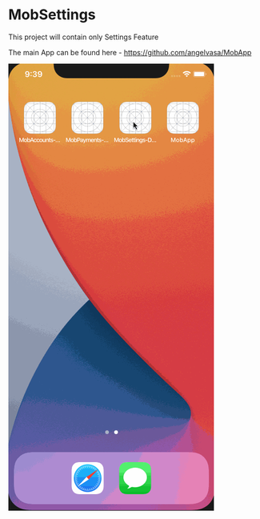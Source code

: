 # MobSettings

This project will contain only Settings Feature

The main App can be found here - https://github.com/angelvasa/MobApp

![MobSettings](https://github.com/angelvasa/MobSettings/blob/master/mobSettings.gif)
